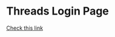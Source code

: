 <h1>Threads Login Page</h1>

<a href="https://shreerankhamb.github.io/login_page/">Check this link</a>
